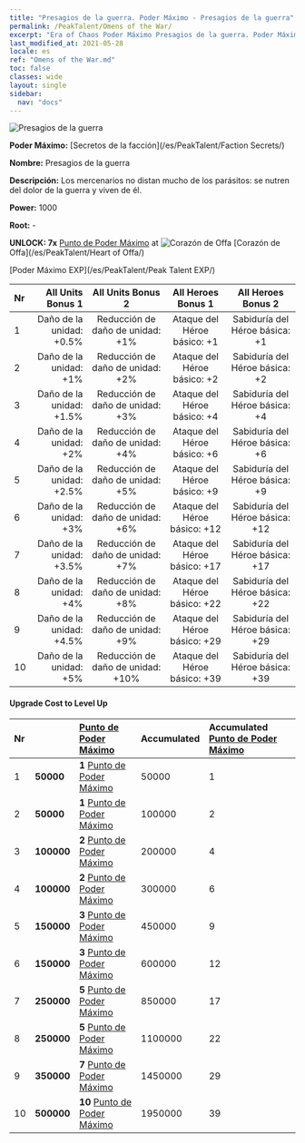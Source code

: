 ```yaml
---
title: "Presagios de la guerra. Poder Máximo - Presagios de la guerra"
permalink: /PeakTalent/Omens of the War/
excerpt: "Era of Chaos Poder Máximo Presagios de la guerra. Poder Máximo Presagios de la guerra. Presagios de la guerra"
last_modified_at: 2021-05-28
locale: es
ref: "Omens of the War.md"
toc: false
classes: wide
layout: single
sidebar:
  nav: "docs"
---
```


  ![Presagios de la guerra](/images/pt/talent_3012.png)

  **Poder Máximo:** [Secretos de la facción](/es/PeakTalent/Faction Secrets/)

  **Nombre:** Presagios de la guerra

  **Descripción:** Los mercenarios no distan mucho de los parásitos: se nutren del dolor de la guerra y viven de él.

  **Power:** 1000

  **Root:** -

  **UNLOCK: 7x** [Punto de Poder Máximo](/ItemsES/con_934/) at ![Corazón de Offa](/images/pt/talent_3008.png) [Corazón de Offa](/es/PeakTalent/Heart of Offa/)

  [Poder Máximo EXP](/es/PeakTalent/Peak Talent EXP/)

  | Nr | All Units Bonus 1 | All Units Bonus 2 | All Heroes Bonus 1 | All Heroes Bonus 2 |
  |:---|--------------:|:-------------:|:-------------:|:-------------:|
  | 1 | Daño de la unidad: +0.5% | Reducción de daño de unidad: +1% | Ataque del Héroe básico: +1 | Sabiduría del Héroe básica: +1 |
  | 2 | Daño de la unidad: +1% | Reducción de daño de unidad: +2% | Ataque del Héroe básico: +2 | Sabiduría del Héroe básica: +2 |
  | 3 | Daño de la unidad: +1.5% | Reducción de daño de unidad: +3% | Ataque del Héroe básico: +4 | Sabiduría del Héroe básica: +4 |
  | 4 | Daño de la unidad: +2% | Reducción de daño de unidad: +4% | Ataque del Héroe básico: +6 | Sabiduría del Héroe básica: +6 |
  | 5 | Daño de la unidad: +2.5% | Reducción de daño de unidad: +5% | Ataque del Héroe básico: +9 | Sabiduría del Héroe básica: +9 |
  | 6 | Daño de la unidad: +3% | Reducción de daño de unidad: +6% | Ataque del Héroe básico: +12 | Sabiduría del Héroe básica: +12 |
  | 7 | Daño de la unidad: +3.5% | Reducción de daño de unidad: +7% | Ataque del Héroe básico: +17 | Sabiduría del Héroe básica: +17 |
  | 8 | Daño de la unidad: +4% | Reducción de daño de unidad: +8% | Ataque del Héroe básico: +22 | Sabiduría del Héroe básica: +22 |
  | 9 | Daño de la unidad: +4.5% | Reducción de daño de unidad: +9% | Ataque del Héroe básico: +29 | Sabiduría del Héroe básica: +29 |
  | 10 | Daño de la unidad: +5% | Reducción de daño de unidad: +10% | Ataque del Héroe básico: +39 | Sabiduría del Héroe básica: +39 |


#### Upgrade Cost to Level Up

  | Nr | <i class="fas fa-coins"/> | [Punto de Poder Máximo](/ItemsES/con_934/) | Accumulated <i class="fas fa-coins"/> | Accumulated [Punto de Poder Máximo](/ItemsES/con_934/) |
  |:---|:--------------|:-------------|:-------------|:-------------|
  | 1 | **50000** | **1** [Punto de Poder Máximo](/ItemsES/con_934/) | 50000 | 1 |
  | 2 | **50000** | **1** [Punto de Poder Máximo](/ItemsES/con_934/) | 100000 | 2 |
  | 3 | **100000** | **2** [Punto de Poder Máximo](/ItemsES/con_934/) | 200000 | 4 |
  | 4 | **100000** | **2** [Punto de Poder Máximo](/ItemsES/con_934/) | 300000 | 6 |
  | 5 | **150000** | **3** [Punto de Poder Máximo](/ItemsES/con_934/) | 450000 | 9 |
  | 6 | **150000** | **3** [Punto de Poder Máximo](/ItemsES/con_934/) | 600000 | 12 |
  | 7 | **250000** | **5** [Punto de Poder Máximo](/ItemsES/con_934/) | 850000 | 17 |
  | 8 | **250000** | **5** [Punto de Poder Máximo](/ItemsES/con_934/) | 1100000 | 22 |
  | 9 | **350000** | **7** [Punto de Poder Máximo](/ItemsES/con_934/) | 1450000 | 29 |
  | 10 | **500000** | **10** [Punto de Poder Máximo](/ItemsES/con_934/) | 1950000 | 39 |
